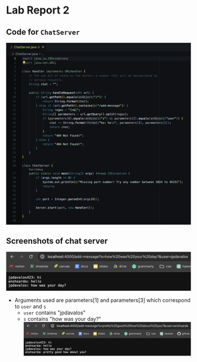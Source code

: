 # Lab Report 2

## Code for `ChatServer`

![Image](lab-report-2-pics/ChatServer-code.png)

## Screenshots of chat server
![Image](lab-report-2-pics/using-ChatServer-1.png)

* Arguments used are parameters[1] and parameters[3] which correspond to `user` and `s`
  * `user` contains "jpdavalos"
  * `s` contains "how was your day?"
![Image](lab-report-2-pics/using-ChatServer-2.png)

